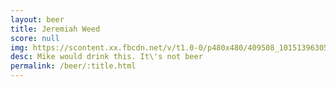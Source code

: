 ```yaml
---
layout: beer
title: Jeremiah Weed
score: null
img: https://scontent.xx.fbcdn.net/v/t1.0-0/p480x480/409508_10151396305103745_1792863383_n.jpg?oh=a5ea3fbdf079abe6791dc82f926fe304&oe=588141CF
desc: Mike would drink this. It\'s not beer
permalink: /beer/:title.html
---
```


